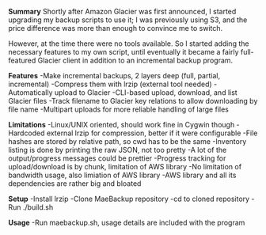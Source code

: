 __Summary__
Shortly after Amazon Glacier was first announced, I started upgrading my backup
scripts to use it; I was previously using S3, and the price difference was
more than enough to convince me to switch.

However, at the time there were no tools available. So I started adding the
necessary features to my own script, until eventually it became a fairly
full-featured Glacier client in addition to an incremental backup program.

__Features__
-Make incremental backups, 2 layers deep (full, partial, incremental)
-Compress them with lrzip (external tool needed)
-Automatically upload to Glacier
-CLI-based upload, download, and list Glacier files
-Track filename to Glacier key relations to allow downloading by file name
-Multipart uploads for more reliable handling of large files

__Limitations__
-Linux/UNIX oriented, should work fine in Cygwin though
-Hardcoded external lrzip for compression, better if it were configurable
-File hashes are stored by relative path, so cwd has to be the same
-Inventory listing is done by printing the raw JSON, not too pretty
-A lot of the output/progress messages could be prettier
-Progress tracking for upload/download is by chunk, limitation of AWS library
-No limitation of bandwidth usage, also limiation of AWS library
-AWS library and all its dependencies are rather big and bloated

__Setup__
-Install lrzip
-Clone MaeBackup repository
-cd to cloned repository
-Run ./build.sh

__Usage__
-Run maebackup.sh, usage details are included with the program
